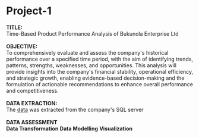 # Project-1
**TITLE:** <br>
Time-Based Product Performance Analysis of Bukunola Enterprise Ltd <br><br>
**OBJECTIVE:** <br>
To comprehensively evaluate and assess the company's historical performance over a specified time period, with the aim of identifying trends, patterns, strengths, weaknesses, and opportunities. This analysis will provide insights into the company's financial stability, operational efficiency, and strategic growth, enabling evidence-based decision-making and the formulation of actionable recommendations to enhance overall performance and competitiveness. <br><br>
**DATA EXTRACTION:** <br>
The [data](https://github.com/bankoleifeolukayode/Project-1/blob/main/Data%20Extraction.pbix) was extracted from the company's SQL server <br><br>
**DATA ASSESSMENT** <br>
**Data Transformation**
**Data Modelling**
**Visualization**
